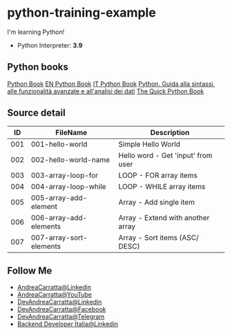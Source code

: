 # python-training-example

I'm learning Python!

- Python Interpreter: **3.9**

## Python books 

[Python Book](https://amzn.to/3zDtWrO)
[EN Python Book](https://amzn.to/3gOEsUF)
[IT Python Book](https://amzn.to/3xLQSDF)
[Python. Guida alla sintassi, alle funzionalità avanzate e all'analisi dei dati](https://amzn.to/3gDNW68)
[The Quick Python Book](https://amzn.to/3wFIi9d)

## Source detail

|ID|FileName|Description|
|--|--|--|
|001|001-hello-world|Simple Hello World|
|002|002-hello-world-name|Hello word - Get 'input' from user|
|003|003-array-loop-for|LOOP - FOR array items|
|004|004-array-loop-while|LOOP - WHILE array items|
|005|005-array-add-element|Array - Add single item|
|006|006-array-add-elements|Array - Extend with another array|
|007|007-array-sort-elements|Array - Sort items (ASC/ DESC)|

## Follow Me
- [AndreaCarratta@Linkedin](http://bit.ly/linkedin-acarratta)
- [AndreaCarratta@YouTube](https://bit.ly/devandreacarratta-youtube)
- [DevAndreaCarratta@Linkedin](http://bit.ly/linkedin-devandreacarratta)
- [DevAndreaCarratta@Facebook](http://bit.ly/devandreacarratta-facebook)
- [DevAndreaCarratta@Telegram](http://bit.ly/telegram-devandreacarratta)
- [Backend Developer Italia@Linkedin](https://bit.ly/linkedin-backend-developer-italia)
